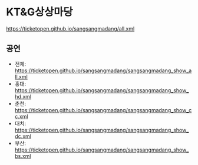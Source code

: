 # KT&G상상마당
https://ticketopen.github.io/sangsangmadang/all.xml

## 공연
- 전체: https://ticketopen.github.io/sangsangmadang/sangsangmadang_show_all.xml
- 홍대: https://ticketopen.github.io/sangsangmadang/sangsangmadang_show_hd.xml
- 춘천: https://ticketopen.github.io/sangsangmadang/sangsangmadang_show_cc.xml
- 대치: https://ticketopen.github.io/sangsangmadang/sangsangmadang_show_dc.xml
- 부산: https://ticketopen.github.io/sangsangmadang/sangsangmadang_show_bs.xml

